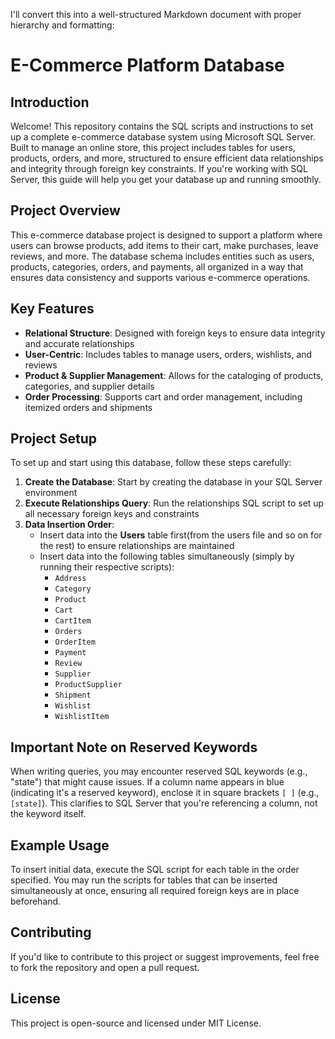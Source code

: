 I'll convert this into a well-structured Markdown document with proper hierarchy and formatting:

# E-Commerce Platform Database

## Introduction
Welcome! This repository contains the SQL scripts and instructions to set up a complete e-commerce database system using Microsoft SQL Server. Built to manage an online store, this project includes tables for users, products, orders, and more, structured to ensure efficient data relationships and integrity through foreign key constraints. If you're working with SQL Server, this guide will help you get your database up and running smoothly.

## Project Overview
This e-commerce database project is designed to support a platform where users can browse products, add items to their cart, make purchases, leave reviews, and more. The database schema includes entities such as users, products, categories, orders, and payments, all organized in a way that ensures data consistency and supports various e-commerce operations.

## Key Features
* **Relational Structure**: Designed with foreign keys to ensure data integrity and accurate relationships
* **User-Centric**: Includes tables to manage users, orders, wishlists, and reviews
* **Product & Supplier Management**: Allows for the cataloging of products, categories, and supplier details
* **Order Processing**: Supports cart and order management, including itemized orders and shipments

## Project Setup
To set up and start using this database, follow these steps carefully:

1. **Create the Database**: Start by creating the database in your SQL Server environment
2. **Execute Relationships Query**: Run the relationships SQL script to set up all necessary foreign keys and constraints
3. **Data Insertion Order**:
   * Insert data into the **Users** table first(from the users file and so on for the rest) to ensure relationships are maintained
   * Insert data into the following tables simultaneously (simply by running their respective scripts):
     * `Address` 
     * `Category` 
     * `Product`
     * `Cart`
     * `CartItem`
     * `Orders`
     * `OrderItem`
     * `Payment`
     * `Review`
     * `Supplier`
     * `ProductSupplier`
     * `Shipment`
     * `Wishlist`
     * `WishlistItem`

## Important Note on Reserved Keywords
When writing queries, you may encounter reserved SQL keywords (e.g., "state") that might cause issues. If a column name appears in blue (indicating it's a reserved keyword), enclose it in square brackets `[ ]` (e.g., `[state]`). This clarifies to SQL Server that you're referencing a column, not the keyword itself.

## Example Usage
To insert initial data, execute the SQL script for each table in the order specified. You may run the scripts for tables that can be inserted simultaneously at once, ensuring all required foreign keys are in place beforehand.

## Contributing
If you'd like to contribute to this project or suggest improvements, feel free to fork the repository and open a pull request.

## License
This project is open-source and licensed under MIT License.

